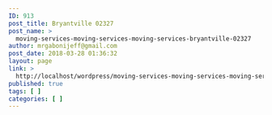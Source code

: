 ```yaml
---
ID: 913
post_title: Bryantville 02327
post_name: >
  moving-services-moving-services-moving-services-bryantville-02327
author: mrgabonijeff@gmail.com
post_date: 2018-03-28 01:36:32
layout: page
link: >
  http://localhost/wordpress/moving-services-moving-services-moving-services-bryantville-02327/
published: true
tags: [ ]
categories: [ ]
---
```

